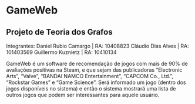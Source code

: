 # GameWeb
## Projeto de Teoria dos Grafos

Integrantes:
Daniel Rubio Camargo | RA: 10408823
Cláudio Dias Alves | RA: 101403569 
Guillermo Kuznietz | RA: 10410134

GameWeb é um software de recomendação de jogos com mais de 90% de avaliações positivas na Steam, e que sejam das publicadoras “Electronic Arts”, “Valve”, “BANDAI NAMCO Entertainment”, “CAPCOM Co., Ltd.”, “Rockstar Games” e “Game Science”. Será informado um jogo (dentro dos jogos disponíveis no sistema) e então o sistema mostrará uma lista de outros jogos que podem ser interessantes para aquele usuário.
